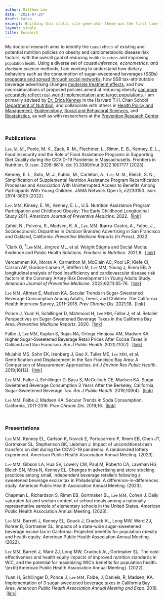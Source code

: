 ```yaml
---
author: Matthew Lee
date: "2021-07-20"
draft: false
excerpt: Building this static site generator theme was the first time I used an Atomic (or Functional) CSS system like Tachyons. It’s a design system that provides very small (which means fast) CSS modules that you can use in your HTML.
layout: single
title: Research
---
```


My doctoral research aims to identify the <span style="font-family:Metropolis-SB">causal effects</span> of existing and potential nutrition policies on obesity and cardiometabolic disease risk factors, with the overall goal of reducing <span style="font-family:Metropolis-SB">health disparities</span> and improving <span style="font-family:Metropolis-SB">population health</span>. Using a diverse set of *causal inference, econometrics, and decision science* methods, I am working to understand how dietary behaviors such as the consumption of sugar-sweetened beverages (SSBs) <u>propagate and spread through social networks</u>, how SSB tax-attributable beverage advertising changes <u>moderate treatment effects</u>, and how microsimulations of proposed policies aimed at reducing obesity <u>can more accurately reflect real-world implementation and target populations</u>. I am primarily advised by [Dr. Erica Kenney](https://www.hsph.harvard.edu/erica-kenney/) in the Harvard T.H. Chan School [Department of Nutrition](https://www.hsph.harvard.edu/nutrition/), and collaborate with others in [Health Policy and Management](https://www.hsph.harvard.edu/health-policy-and-management/), [Epidemiology](https://www.hsph.harvard.edu/epidemiology/), [Social and Behavioral Sciences](https://www.hsph.harvard.edu/social-and-behavioral-sciences/), and [Biostatistics](https://www.hsph.harvard.edu/biostatistics/), as well as with researchers at the [Prevention Research Center](https://www.hsph.harvard.edu/prc/). 

<br>

### Publications

<span style="font-family:Metropolis-SB">Lee, M. M.</span>, Poole, M. K., Zack, R. M., Fiechtner, L., Rimm, E. B., Kenney, E. L., Food Insecurity and the Role of Food Assistance Programs in Supporting Diet Quality during the COVID-19 Pandemic in Massachusetts. Frontiers in Nutrition. 9. issn: 2296-861X. doi:10.3389/fnut.2022.1007177 (2023).

Kenney, E. L., Soto, M. J., Fubini, M., Carleton, A., <span style="font-family:Metropolis-SB">Lee, M. M.</span>, Bleich, S. N., Simplification of Supplemental Nutrition Assistance Program Recertification Processes and Association With Uninterrupted Access to Benefits Among Participants With Young Children. JAMA Network Open 5, e2230150. issn: 2574-3805 (2022).

<span style="font-family:Metropolis-SB">Lee, MM</span>, Kinsey, E. W., Kenney, E. L., U.S. Nutrition Assistance Program Participation and Childhood Obesity: The Early Childhood Longitudinal Study 2011. *American Journal of Preventive Medicine.* 2022. &nbsp;[[link]](https://www.sciencedirect.com/science/article/pii/S0749379722001507)

Zahid, N., Pulvera, R., Madsen, K. A., <span style="font-family:Metropolis-SB">Lee, MM</span>, Ibarra-Castro, A., Falbe, J., Socioeconomic Disparities in Outdoor Branded Advertising in San Francisco and Oakland, California. *Preventive Medicine Reports (In Press)*. 2022.

<sup>&#8224;</sup>Clark O, <sup>&#8224;</sup><span style="font-family:Metropolis-SB">Lee MM</span>, Jingree ML, et al. Weight Stigma and Social Media: Evidence and Public Health Solutions. *Frontiers in Nutrition.* 2021;8. &nbsp;[[link]](https://www.frontiersin.org/article/10.3389/fnut.2021.739056)


Vercammen KA, Moran A, Carnethon M, McClain AC, Pool LR, Kiefe CI, Carson AP, Gordon-Larsen P, Steffen LM, <span style="font-family:Metropolis-SB">Lee MM</span>, Young J, Rimm EB. A longitudinal analysis of food insufficiency and cardiovascular disease risk factors in the Coronary Artery Risk Development in Young Adults Study. *American Journal of Preventive Medicine.* 2022;62(1):65-76. &nbsp;[[link]](https://pubmed.ncbi.nlm.nih.gov/34642058/)


<span style="font-family:Metropolis-SB">Lee MM</span>, Altman E, Madsen KA. Secular Trends in Sugar-Sweetened Beverage Consumption Among Adults, Teens, and Children: The California Health Interview Survey, 2011–2018. *Prev Chronic Dis*. 2021;18. &nbsp;[[link]](https://www.cdc.gov/pcd/issues/2021/20_0399.htm)

Ponce J, Yuan H, Schillinger D, Mahmood H, <span style="font-family:Metropolis-SB">Lee MM</span>, Falbe J, et al. Retailer Perspectives on Sugar-Sweetened Beverage Taxes in the California Bay Area. *Preventive Medicine Reports*. 2020. &nbsp;[[link]](https://www.sciencedirect.com/science/article/pii/S2211335520300899)

Falbe J, <span style="font-family:Metropolis-SB">Lee MM</span>, Kaplan S, Rojas NA, Ortega Hinojosa AM, Madsen KA. Higher Sugar-Sweetened Beverage Retail Prices After Excise Taxes in Oakland and San Francisco. *Am J Public Health*. 2020;110(7).  &nbsp;[[link]](https://pubmed.ncbi.nlm.nih.gov/32437271/)

Mujahid MS, Sohn EK, Izenberg J, Gao X, Tulier ME, <span style="font-family:Metropolis-SB">Lee MM</span>, et al. Gentrification and Displacement in the San Francisco Bay Area: A Comparison of Measurement Approaches. *Int J Environ Res Public Health*. 2019;16(12). &nbsp;[[link]](https://www.ncbi.nlm.nih.gov/pmc/articles/PMC6616964/#:~:text=The%20distribution%20of%20neighborhoods%20across,9.4%25%20were%20experiencing%20advanced%20gentrification.)

<span style="font-family:Metropolis-SB">Lee MM</span>, Falbe J, Schillinger D, Basu S, McCulloch CE, Madsen KA. Sugar-Sweetened Beverage Consumption 3 Years After the Berkeley, California, Sugar-Sweetened Beverage Tax. *Am J Public Health*. 2019;109(4). &nbsp;[[link]](https://pubmed.ncbi.nlm.nih.gov/30789776/)

<span style="font-family:Metropolis-SB">Lee MM</span>, Falbe J, Madsen KA. Secular Trends in Soda Consumption, California, 2011-2016. *Prev Chronic Dis*. 2019;16. &nbsp;[[link]](https://www.cdc.gov/pcd/issues/2019/18_0372.htm#:~:text=The%20proportion%20of%20white%20participants,to%2029.4%20million%20(Table).&text=On%20average%2C%20California%20adults%20consumed,2015%2C%20and%202.0%20in%202016.)

 

<br>


### Presentations

<span style="font-family:Metropolis-SB">Lee MM</span>, Kenney EL, Carlson K, Novick E, Portocarrero P, Rimm EB, Chen JT, Gortmaker SL, Stephenson BK, Liebman J. Impact of unconditional cash transfers on diet during the COVID-19 pandemic: A randomized lottery experiment. American Public Health Association Annual Meeting. (2023).

<span style="font-family:Metropolis-SB">Lee MM</span>, Gibson LA, Hua SV, Lowery CM, Paul M, Roberto CA, Lawman HG, Bleich SN, Mitra N, Kenney EL. Changes in advertising and store stocking practices among small, independent beverage retailers following a sweetened beverage excise tax in Philadelphia: A difference-in-differences study. American Public Health Association Annual Meeting. (2023).

Chapman L, Richardson S, Rimm EB, Gortmaker SL, <span style="font-family:Metropolis-SB">Lee MM</span>, Cohen J. Daily saturated fat and sodium content of school meals among a nationally representative sample of elementary schools in the United States. American Public Health Association Annual Meeting. (2023).

<span style="font-family:Metropolis-SB">Lee MM</span>, Barrett J, Kenney EL, Gouck J, Cradock AL, Long MW, Ward ZJ, Rohrer B, Gortmaker SL. Impacts of a state-wide sugar-sweetened beverage excise tax in California: Projected benefits for population obesity and health equity. American Public Health Association Annual Meeting. (2022).

<span style="font-family:Metropolis-SB">Lee MM</span>, Barrett J, Ward ZJ, Long MW, Cradock AL, Gortmaker SL. The cost-effectiveness and health equity impacts of improved nutrition standards in WIC, and the potential for maximizing WIC’s benefits for population health. \textit{American Public Health Association Annual Meeting}. (2022).

Yuan H, Schillinger D, Ponce J, <span style="font-family:Metropolis-SB">Lee MM</span>, Falbe, J, Daniels, R, Madsen, KA. Implementation of 3 sugar-sweetened beverage taxes in California Bay Area. *American Public Health Association Annual Meeting and Expo*. 2019. &nbsp;[[link]](https://apha.confex.com/apha/2019/meetingapi.cgi/Paper/436505?filename=2019_Abstract436505.html&template=Word)





<br><br><br>







